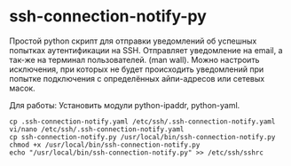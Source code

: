 # ssh-connection-notify-py

Простой python скрипт для отправки уведомлений об успешных попытках аутентификации на SSH. Отправляет уведомление на email, а так-же на терминал пользователей. (man wall). Можно настроить исключения, при которых не будет происходить уведомлений при попытке подключения с определённых айпи-адресов или сетевых масок.

Для работы: Установить модули python-ipaddr, python-yaml.
```shell
cp .ssh-connection-notify.yaml /etc/ssh/.ssh-connection-notify.yaml
vi/nano /etc/ssh/.ssh-connection-notify.yaml
cp ssh-connection-notify.py /usr/local/bin/ssh-connection-notify.py
chmod +x /usr/local/bin/ssh-connection-notify.py
echo "/usr/local/bin/ssh-connection-notify.py" >> /etc/ssh/sshrc
```
